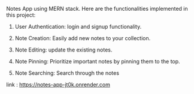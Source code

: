 Notes App using MERN stack. Here are the functionalities implemented in this project:

1. User Authentication: login and signup functionality.

2. Note Creation: Easily add new notes to your collection.

3. Note Editing: update the existing notes.

4. Note Pinning: Prioritize important notes by pinning them to the top.

5. Note Searching: Search through the notes


link : https://notes-app-jt0k.onrender.com

